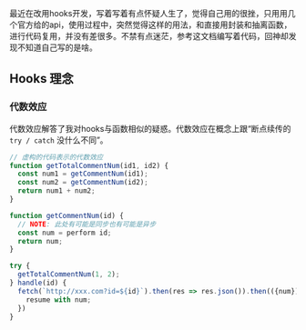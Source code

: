 
最近在改用hooks开发，写着写着有点怀疑人生了，觉得自己用的很挫，只用用几个官方给的api，使用过程中，突然觉得这样的用法，和直接用封装和抽离函数，进行代码复用，并没有差很多。不禁有点迷茫，参考这文档编写着代码，回神却发现不知道自己写的是啥。

## Hooks 理念

### 代数效应

代数效应解答了我对hooks与函数相似的疑惑。代数效应在概念上跟“断点续传的 `try / catch` 没什么不同”。

```javascript
// 虚构的代码表示的代数效应
function getTotalCommentNum(id1, id2) {
  const num1 = getCommentNum(id1);
  const num2 = getCommentNum(id2);
  return num1 + num2;
}

function getCommentNum(id) {
  // NOTE: 此处有可能是同步也有可能是异步
  const num = perform id;
  return num;
}

try {
  getTotalCommentNum(1, 2);
} handle(id) {
  fetch(`http://xxx.com?id=${id}`).then(res => res.json()).then(({num}) => {
    resume with num;
  })
}

```